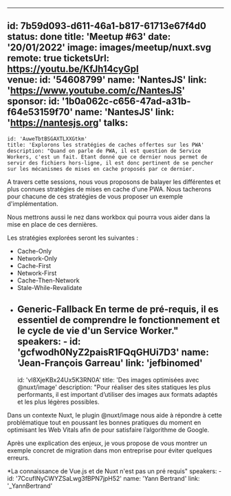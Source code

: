 ---
id: 7b59d093-d611-46a1-b817-61713e67f4d0
status: done
title: 'Meetup #63'
date: '20/01/2022'
image: images/meetup/nuxt.svg
remote: true
ticketsUrl: https://youtu.be/KfJh14cyGpI  
venue:
  id: '54608799'
  name: 'NantesJS'
  link: 'https://www.youtube.com/c/NantesJS'
sponsor:
    id: '1b0a062c-c656-47ad-a31b-f64e53159f70'
    name: 'NantesJS'
    link: 'https://nantesjs.org'
talks:
  -
    id: 'AuweTbtBSGAXTLXXGtkm'
    title: 'Explorons les stratégies de caches offertes sur les PWA'
    description: "Quand on parle de PWA, il est question de Service Workers, c'est un fait. Etant donné que ce dernier nous permet de servir des fichiers hors-ligne, il est donc pertinent de se pencher sur les mécanismes de mises en cache proposés par ce dernier.

A travers cette sessions, nous vous proposons de balayer les différentes et plus connues stratégies de mises en cache d'une PWA. Nous tacherons pour chacune de ces stratégies de vous proposer un exemple d'implémentation.

Nous mettrons aussi le nez dans workbox qui pourra vous aider dans la mise en place de ces dernières.

Les stratégies explorées seront les suivantes :

- Cache-Only
- Network-Only
- Cache-First
- Network-First
- Cache-Then-Network
- Stale-While-Revalidate
- Generic-Fallback
En terme de pré-requis, il es essentiel de comprendre le fonctionnement et le cycle de vie d'un Service Worker."
    speakers:
      -
          id: 'gcfwodh0NyZ2paisR1FQqGHUi7D3'
          name: 'Jean-François Garreau'
          link: 'jefbinomed'
  -
    id: 'vl8XjeKBx24Ux5K3RN0A'
    title: 'Des images optimisées avec @nuxt/image'
    description: "Pour réaliser des sites statiques les plus performants, il est important d’utiliser des images aux formats adaptés et les plus légères possibles.

Dans un contexte Nuxt, le plugin @nuxt/image nous aide à répondre à cette problématique tout en poussant les bonnes pratiques du moment en optimisant les Web Vitals afin de pour satisfaire l’algorithme de Google.

Après une explication des enjeux, je vous propose de vous montrer un exemple concret de migration dans mon entreprise pour éviter quelques erreurs.

*La connaissance de Vue.js et de Nuxt n'est pas un pré requis"
    speakers:
      -
          id: '7CcuflNyCWYZSaLwg3fBPN7jpH52'
          name: 'Yann Bertrand'
          link: '_YannBertrand'
